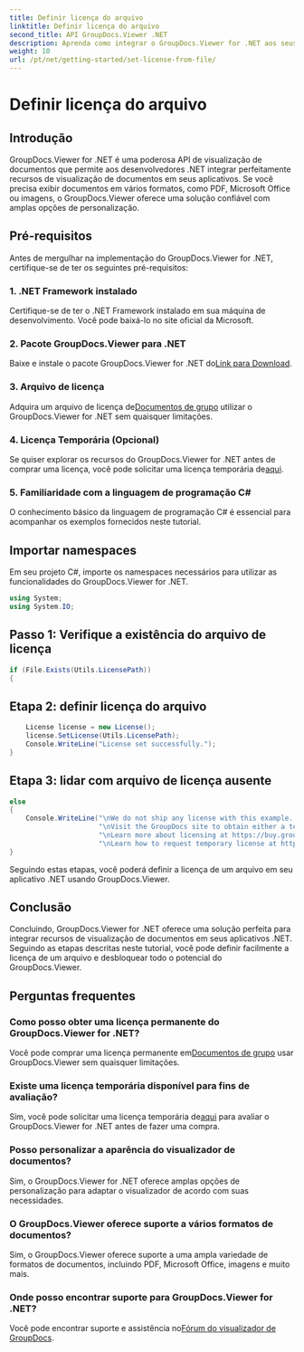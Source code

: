 ```yaml
---
title: Definir licença do arquivo
linktitle: Definir licença do arquivo
second_title: API GroupDocs.Viewer .NET
description: Aprenda como integrar o GroupDocs.Viewer for .NET aos seus aplicativos sem esforço. Defina licença, visualize documentos e personalize a aparência do visualizador.
weight: 10
url: /pt/net/getting-started/set-license-from-file/
---
```


# Definir licença do arquivo

## Introdução
GroupDocs.Viewer for .NET é uma poderosa API de visualização de documentos que permite aos desenvolvedores .NET integrar perfeitamente recursos de visualização de documentos em seus aplicativos. Se você precisa exibir documentos em vários formatos, como PDF, Microsoft Office ou imagens, o GroupDocs.Viewer oferece uma solução confiável com amplas opções de personalização.
## Pré-requisitos
Antes de mergulhar na implementação do GroupDocs.Viewer for .NET, certifique-se de ter os seguintes pré-requisitos:
### 1. .NET Framework instalado
Certifique-se de ter o .NET Framework instalado em sua máquina de desenvolvimento. Você pode baixá-lo no site oficial da Microsoft.
### 2. Pacote GroupDocs.Viewer para .NET
 Baixe e instale o pacote GroupDocs.Viewer for .NET do[Link para Download](https://releases.groupdocs.com/viewer/net/).
### 3. Arquivo de licença
 Adquira um arquivo de licença de[Documentos de grupo](https://purchase.groupdocs.com/buy) utilizar o GroupDocs.Viewer for .NET sem quaisquer limitações.
### 4. Licença Temporária (Opcional)
 Se quiser explorar os recursos do GroupDocs.Viewer for .NET antes de comprar uma licença, você pode solicitar uma licença temporária de[aqui](https://purchase.groupdocs.com/temporary-license/).
### 5. Familiaridade com a linguagem de programação C#
O conhecimento básico da linguagem de programação C# é essencial para acompanhar os exemplos fornecidos neste tutorial.

## Importar namespaces
Em seu projeto C#, importe os namespaces necessários para utilizar as funcionalidades do GroupDocs.Viewer for .NET.

```csharp
using System;
using System.IO;
```

## Passo 1: Verifique a existência do arquivo de licença
```csharp
if (File.Exists(Utils.LicensePath))
{
```
## Etapa 2: definir licença do arquivo
```csharp
    License license = new License();
    license.SetLicense(Utils.LicensePath);
    Console.WriteLine("License set successfully.");
}
```
## Etapa 3: lidar com arquivo de licença ausente
```csharp
else
{
    Console.WriteLine("\nWe do not ship any license with this example. " +
                      "\nVisit the GroupDocs site to obtain either a temporary or permanent license. " +
                      "\nLearn more about licensing at https://buy.groupdocs.com/faqs/licensing. " +
                      "\nLearn how to request temporary license at https://buy.groupdocs.com/temporary-license.");
}
```
Seguindo estas etapas, você poderá definir a licença de um arquivo em seu aplicativo .NET usando GroupDocs.Viewer.

## Conclusão
Concluindo, GroupDocs.Viewer for .NET oferece uma solução perfeita para integrar recursos de visualização de documentos em seus aplicativos .NET. Seguindo as etapas descritas neste tutorial, você pode definir facilmente a licença de um arquivo e desbloquear todo o potencial do GroupDocs.Viewer.
## Perguntas frequentes
### Como posso obter uma licença permanente do GroupDocs.Viewer for .NET?
 Você pode comprar uma licença permanente em[Documentos de grupo](https://purchase.groupdocs.com/buy) usar GroupDocs.Viewer sem quaisquer limitações.
### Existe uma licença temporária disponível para fins de avaliação?
 Sim, você pode solicitar uma licença temporária de[aqui](https://purchase.groupdocs.com/temporary-license/) para avaliar o GroupDocs.Viewer for .NET antes de fazer uma compra.
### Posso personalizar a aparência do visualizador de documentos?
Sim, o GroupDocs.Viewer for .NET oferece amplas opções de personalização para adaptar o visualizador de acordo com suas necessidades.
### O GroupDocs.Viewer oferece suporte a vários formatos de documentos?
Sim, o GroupDocs.Viewer oferece suporte a uma ampla variedade de formatos de documentos, incluindo PDF, Microsoft Office, imagens e muito mais.
### Onde posso encontrar suporte para GroupDocs.Viewer for .NET?
 Você pode encontrar suporte e assistência no[Fórum do visualizador de GroupDocs](https://forum.groupdocs.com/c/viewer/9).